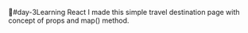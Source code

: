 🚀#day-3Learning React
I made this simple travel destination page with concept of props and map() method.

